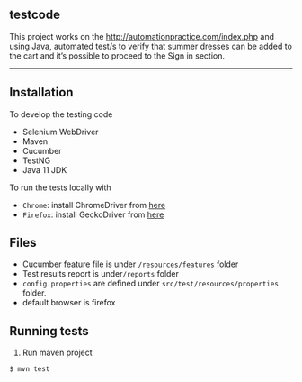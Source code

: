## testcode
This project works on the  http://automationpractice.com/index.php and using Java, automated test/s to verify
that summer dresses can be added to the cart and it’s possible to proceed to the Sign in section.

---
## Installation
To develop the testing code
- Selenium WebDriver
- Maven
- Cucumber
- TestNG
- Java 11 JDK 

To run the tests locally with 
- `Chrome`: install ChromeDriver from [here](http://chromedriver.chromium.org)
- `Firefox`: install GeckoDriver from [here](https://github.com/mozilla/geckodriver/releases)


## Files

- Cucumber feature file is under `/resources/features` folder
- Test results report is under`/reports` folder
- `config.properties` are defined under `src/test/resources/properties` folder.
- default browser is firefox

## Running tests ##

1. Run maven project

```console
$ mvn test
```


